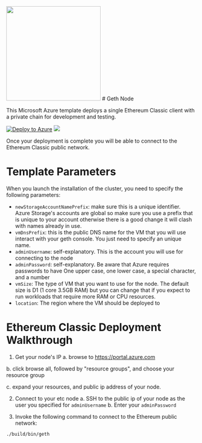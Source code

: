 <img src="https://github.com/ethereumproject/Cloud-Template/blob/master/Azure/images/etcgear-classic-green.png" width="250">
# Geth Node

This Microsoft Azure template deploys a single Ethereum Classic client with a private chain for development and testing.

[![Deploy to Azure](http://azuredeploy.net/deploybutton.png)](https://portal.azure.com/#create/Microsoft.Template/uri/https%3A%2F%2Fraw.githubusercontent.com%2Fethereumproject%2FCloud-Template%2Fmaster%2FAzure%2Fethereumclassic-go-ubuntu%2Fazuredeploy.json)
<a href="http://armviz.io/#/?load=https%3A%2F%2Fraw.githubusercontent.com%2F%2Fethereumproject%2FCloud-Template%2Fmaster%2FAzure%2FAethereumclassic-go-ubuntu%2Fazuredeploy.json" target="_blank">
    <img src="http://armviz.io/visualizebutton.png"/>
</a>

Once your deployment is complete you will be able to connect to the Ethereum Classic public network.

# Template Parameters
When you launch the installation of the cluster, you need to specify the following parameters:
* `newStorageAccountNamePrefix`: make sure this is a unique identifier. Azure Storage's accounts are global so make sure you use a prefix that is unique to your account otherwise there is a good change it will clash with names already in use.
* `vmDnsPrefix`: this is the public DNS name for the VM that you will use interact with your geth console. You just need to specify an unique name.
* `adminUsername`: self-explanatory. This is the account you will use for connecting to the node
* `adminPassword`: self-explanatory. Be aware that Azure requires passwords to have One upper case, one lower case, a special character, and a number
* `vmSize`: The type of VM that you want to use for the node. The default size is D1 (1 core 3.5GB RAM) but you can change that if you expect to run workloads that require more RAM or CPU resources.
* `location`: The region where the VM should be deployed to


# Ethereum Classic Deployment Walkthrough
1. Get your node's IP
 a. browse to https://portal.azure.com

 b. click browse all, followed by "resource groups", and choose your resource group

 c. expand your resources, and public ip address of your node.

2. Connect to your etc node
 a. SSH to the public ip of your node as the user you specified for `adminUsername`
 b. Enter your `adminPassword`

3. Invoke the following command to connect to the Ethereum public network:

`./build/bin/geth`
